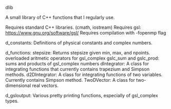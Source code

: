dlib

A small library of C++ functions that I regularly use.

Requires standard C++ libraries. (cmath, iostream)
Requires gsl: https://www.gnu.org/software/gsl/
Requires compilation with -fopenmp flag

d_constants: 
Definitions of physical constants and complex numbers.

d_functions:
stepsize: Returns stepsize given min, max, and npoints.
overloaded aritmetic operators for gsl_complex
gslc_sum and gslc_prod: sums and products of gsl_complex numbers
dIntegrator: A class for integrating functions that currently contains
trapezium and Simpson methods.
d2DIntegrator: A class for integrating functions of two variables.
Currently contains Simpson method.
TwoDVector: A class for two-dimensional real vectors.


d_gsloutput: 
Various pretty printing functions, especially of gsl_complex types.

